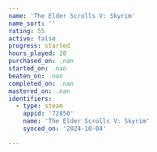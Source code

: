 ```yaml
---
name: 'The Elder Scrolls V: Skyrim'
name_sort: ''
rating: 55
active: false
progress: started
hours_played: 20
purchased_on: .nan
started_on: .nan
beaten_on: .nan
completed_on: .nan
mastered_on: .nan
identifiers:
  - type: steam
    appid: '72850'
    name: 'The Elder Scrolls V: Skyrim'
    synced_on: '2024-10-04'

---
```


